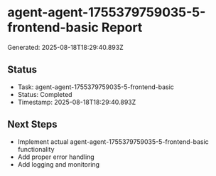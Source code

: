 # agent-agent-1755379759035-5-frontend-basic Report

Generated: 2025-08-18T18:29:40.893Z

## Status
- Task: agent-agent-1755379759035-5-frontend-basic
- Status: Completed
- Timestamp: 2025-08-18T18:29:40.893Z

## Next Steps
- Implement actual agent-agent-1755379759035-5-frontend-basic functionality
- Add proper error handling
- Add logging and monitoring
